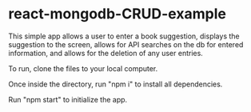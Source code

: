 # react-mongodb-CRUD-example

This simple app allows a user to enter a book suggestion, displays the suggestion to the screen, allows for API searches on the db for entered information, and allows for the deletion of any user entries. 

To run, clone the files to your local computer. 

Once inside the directory, run "npm i" to install all dependencies.

Run "npm start" to initialize the app. 

